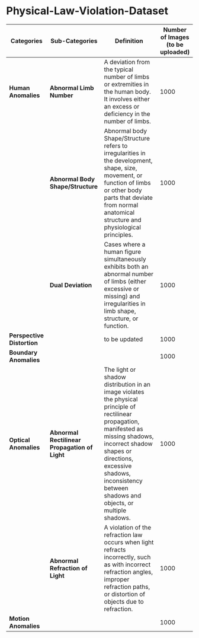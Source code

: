 # Physical-Law-Violation-Dataset

| **Categories**               | **Sub-Categories**                               | **Definition**                                                                                                                                                       | **Number of Images (to be uploaded)** |
|------------------------------|--------------------------------------------------|----------------------------------------------------------------------------------------------------------------------------------------------------------------------|---------------------------------------|
| **Human Anomalies**           | **Abnormal Limb Number**                        | A deviation from the typical number of limbs or extremities in the human body. It involves either an excess or deficiency in the number of limbs.                     | 1000                                  |
|                              | **Abnormal Body Shape/Structure**               | Abnormal body Shape/Structure refers to irregularities in the development, shape, size, movement, or function of limbs or other body parts that deviate from normal anatomical structure and physiological principles. | 1000                                  |
|                              | **Dual Deviation**                              | Cases where a human figure simultaneously exhibits both an abnormal number of limbs (either excessive or missing) and irregularities in limb shape, structure, or function. | 1000                                  |
| **Perspective Distortion**    |                                                  | to be updated                                                                                                                                                         | 1000                                  |
| **Boundary Anomalies**        |                                                  |                                                                                                                                                                      | 1000                                  |
| **Optical Anomalies**         | **Abnormal Rectilinear Propagation of Light**    | The light or shadow distribution in an image violates the physical principle of rectilinear propagation, manifested as missing shadows, incorrect shadow shapes or directions, excessive shadows, inconsistency between shadows and objects, or multiple shadows. | 1000                                  |
|                              | **Abnormal Refraction of Light**                | A violation of the refraction law occurs when light refracts incorrectly, such as with incorrect refraction angles, improper refraction paths, or distortion of objects due to refraction. | 1000                                  |
| **Motion Anomalies**          |                                                  |                                                                                                                                                                      | 1000                                  |
